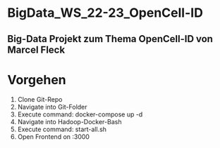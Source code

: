 # BigData_WS_22-23_OpenCell-ID
Big-Data Projekt zum Thema OpenCell-ID von Marcel Fleck
-------------------------------------------------------------------------
# Vorgehen
1. Clone Git-Repo
2. Navigate into Git-Folder
3. Execute command: docker-compose up -d
4. Navigate into Hadoop-Docker-Bash
5. Execute command: start-all.sh
6. Open Frontend on <VM-IP-Adress>:3000
